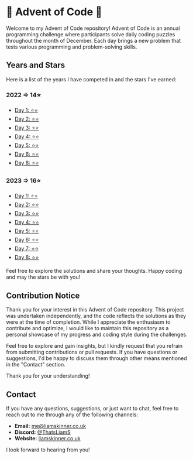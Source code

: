 # 🎄 Advent of Code 🎄

Welcome to my Advent of Code repository! Advent of Code is an annual programming challenge where participants solve daily coding puzzles throughout the month of December. Each day brings a new problem that tests various programming and problem-solving skills.

## Years and Stars
Here is a list of the years I have competed in and the stars I've earned:

### 2022 => 14⭐
- [Day 1: ⭐⭐](https://github.com/ThatsLiamS/AdventOfCode/blob/main/2022/Day%201.md)
- [Day 2: ⭐⭐](https://github.com/ThatsLiamS/AdventOfCode/blob/main/2022/Day%202.md)
- [Day 3: ⭐⭐](https://github.com/ThatsLiamS/AdventOfCode/blob/main/2022/Day%203.md)
- [Day 4: ⭐⭐](https://github.com/ThatsLiamS/AdventOfCode/blob/main/2022/Day%204.md)
- [Day 5: ⭐⭐](https://github.com/ThatsLiamS/AdventOfCode/blob/main/2022/Day%205.md)
- [Day 6: ⭐⭐](https://github.com/ThatsLiamS/AdventOfCode/blob/main/2022/Day%206.md)
- [Day 8: ⭐⭐](https://github.com/ThatsLiamS/AdventOfCode/blob/main/2022/Day%208.md)

### 2023 => 16⭐
- [Day 1: ⭐⭐](https://github.com/ThatsLiamS/AdventOfCode/blob/main/2023/Day%201.md)
- [Day 2: ⭐⭐](https://github.com/ThatsLiamS/AdventOfCode/blob/main/2023/Day%202.md)
- [Day 3: ⭐⭐](https://github.com/ThatsLiamS/AdventOfCode/blob/main/2023/Day%203.md)
- [Day 4: ⭐⭐](https://github.com/ThatsLiamS/AdventOfCode/blob/main/2023/Day%204.md)
- [Day 5: ⭐⭐](https://github.com/ThatsLiamS/AdventOfCode/blob/main/2023/Day%205.md)
- [Day 6: ⭐⭐](https://github.com/ThatsLiamS/AdventOfCode/blob/main/2023/Day%206.md)
- [Day 7: ⭐⭐](https://github.com/ThatsLiamS/AdventOfCode/blob/main/2023/Day%207.md)
- [Day 8: ⭐⭐](https://github.com/ThatsLiamS/AdventOfCode/blob/main/2023/Day%208.md)

Feel free to explore the solutions and share your thoughts. Happy coding and may the stars be with you!

## Contribution Notice

Thank you for your interest in this Advent of Code repository. This project was undertaken independently, and the code reflects the solutions as they were at the time of completion. While I appreciate the enthusiasm to contribute and optimize, I would like to maintain this repository as a personal showcase of my progress and coding style during the challenges.

Feel free to explore and gain insights, but I kindly request that you refrain from submitting contributions or pull requests. If you have questions or suggestions, I'd be happy to discuss them through other means mentioned in the "Contact" section.

Thank you for your understanding!

## Contact

If you have any questions, suggestions, or just want to chat, feel free to reach out to me through any of the following channels:

- **Email:** [me@liamskinner.co.uk](mailto:me@liamskinner.co.uk)
- **Discord:** [@ThatsLiamS](https://liamskinner.co.uk/discord)
- **Website:** [liamskinner.co.uk](https://liamskinner.co.uk)

I look forward to hearing from you!
